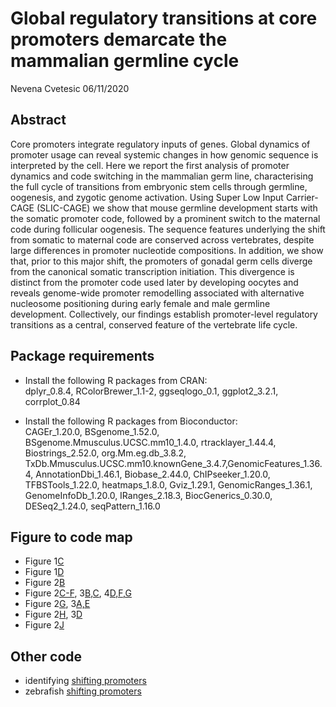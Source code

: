 Global regulatory transitions at core promoters demarcate the mammalian
germline cycle
================
Nevena Cvetesic
06/11/2020

## Abstract

Core promoters integrate regulatory inputs of genes. Global dynamics of promoter usage can reveal systemic changes in how genomic sequence is interpreted by the cell. Here we report the first analysis of promoter dynamics and code switching in the mammalian germ line, characterising the full cycle of transitions from embryonic stem cells through germline, oogenesis, and zygotic genome activation. Using Super Low Input Carrier-CAGE (SLIC-CAGE) we show that mouse germline development starts with the somatic promoter code, followed by a prominent switch to the maternal code during follicular oogenesis. The sequence features underlying the shift from somatic to maternal code are conserved across vertebrates, despite large differences in promoter nucleotide compositions. In addition, we show that, prior to this major shift, the promoters of gonadal germ cells diverge from the canonical somatic transcription initiation. This divergence is distinct from the promoter code used later by developing oocytes and reveals genome-wide promoter remodelling associated with alternative nucleosome positioning during early female and male germline development. Collectively, our findings establish promoter-level regulatory transitions as a central, conserved feature of the vertebrate life cycle.

## Package requirements

  - Install the following R packages from CRAN:   
  dplyr\_0.8.4, RColorBrewer\_1.1-2, ggseqlogo\_0.1, ggplot2\_3.2.1, corrplot\_0.84

  - Install the following R packages from Bioconductor:  
  CAGEr\_1.20.0, BSgenome\_1.52.0, BSgenome.Mmusculus.UCSC.mm10\_1.4.0,
    rtracklayer\_1.44.4, Biostrings\_2.52.0, org.Mm.eg.db\_3.8.2,
    TxDb.Mmusculus.UCSC.mm10.knownGene\_3.4.7,GenomicFeatures\_1.36.4,
    AnnotationDbi\_1.46.1, Biobase\_2.44.0, ChIPseeker\_1.20.0,
    TFBSTools\_1.22.0, heatmaps\_1.8.0, Gviz\_1.29.1,
    GenomicRanges\_1.36.1, GenomeInfoDb\_1.20.0, IRanges\_2.18.3,
    BiocGenerics\_0.30.0, DESeq2\_1.24.0, seqPattern\_1.16.0

## Figure to code map

  - Figure 1[C](analysis/01_CTSS_expression_correlation.R)
  - Figure 1[D](analysis/02_CTSS_PCA.R)
  - Figure 2[B](analysis/03_domTSS_distr_distribution.R)
  - Figure 2[C-F](analysis/04_heatmaps.R), 3[B,C](analysis/04_heatmaps.R), 4[D,F,G](analysis/04_heatmaps.R)
  - Figure 2[G](analysis/05_TBPpwm_match_distribution.R), 3[A,E](analysis/05_TBPpwm_match_distribution.R)  
  - Figure 2[H](analysis/06_seqlogos.R), 3[D](analysis/06_seqlogos.R)
  - Figure 2[J](analysis/07_Wbox_stretch_length.R)
  
## Other code  

  - identifying [shifting promoters](analysis/shifting_promoters.R)
  - zebrafish [shifting promoters](analysis/zebrafish_CAGE_shifts.R)

